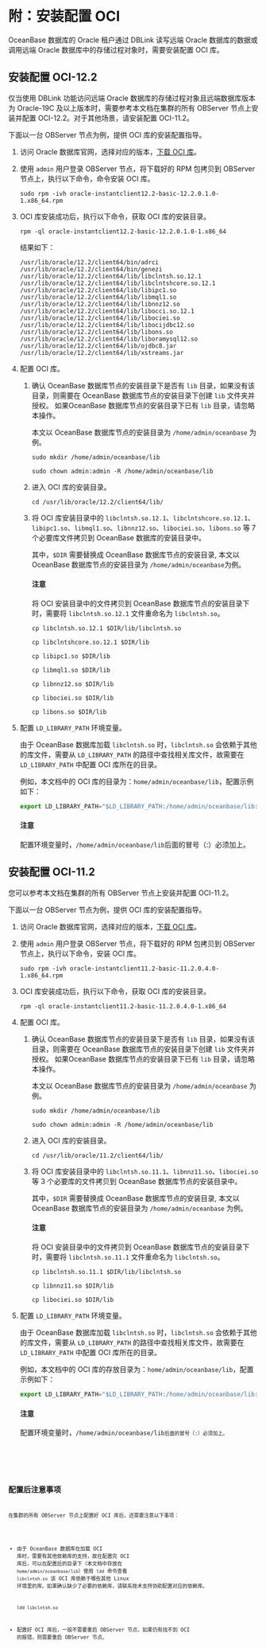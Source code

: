 # 附：安装配置 OCI

OceanBase 数据库的 Oracle 租户通过 DBLink 读写远端 Oracle 数据库的数据或调用远端 Oracle 数据库中的存储过程对象时，需要安装配置 OCI 库。

## 安装配置 OCI-12.2

仅当使用 DBLink 功能访问远端 Oracle 数据库的存储过程对象且远端数据库版本为 Oracle-19C 及以上版本时，需要参考本文档在集群的所有 OBServer 节点上安装并配置 OCI-12.2。对于其他场景，请安装配置 OCI-11.2。

下面以一台 OBServer 节点为例，提供 OCI 库的安装配置指导。

1. 访问 Oracle 数据库官网，选择对应的版本，[下载 OCI 库](https://www.oracle.com/database/technologies/instant-client/linux-x86-64-downloads.html#license-lightbox)。

2. 使用 `admin` 用户登录 OBServer 节点，将下载好的 RPM 包拷贝到 OBServer 节点上，执行以下命令，命令安装 OCI 库。

   ```shell
   sudo rpm -ivh oracle-instantclient12.2-basic-12.2.0.1.0-1.x86_64.rpm
   ```

3. OCI 库安装成功后，执行以下命令，获取 OCI 库的安装目录。

   ```shell
   rpm -ql oracle-instantclient12.2-basic-12.2.0.1.0-1.x86_64
   ```

   结果如下：

   ```shell
   /usr/lib/oracle/12.2/client64/bin/adrci
   /usr/lib/oracle/12.2/client64/bin/genezi
   /usr/lib/oracle/12.2/client64/lib/libclntsh.so.12.1
   /usr/lib/oracle/12.2/client64/lib/libclntshcore.so.12.1
   /usr/lib/oracle/12.2/client64/lib/libipc1.so
   /usr/lib/oracle/12.2/client64/lib/libmql1.so
   /usr/lib/oracle/12.2/client64/lib/libnnz12.so
   /usr/lib/oracle/12.2/client64/lib/libocci.so.12.1
   /usr/lib/oracle/12.2/client64/lib/libociei.so
   /usr/lib/oracle/12.2/client64/lib/libocijdbc12.so
   /usr/lib/oracle/12.2/client64/lib/libons.so
   /usr/lib/oracle/12.2/client64/lib/liboramysql12.so
   /usr/lib/oracle/12.2/client64/lib/ojdbc8.jar
   /usr/lib/oracle/12.2/client64/lib/xstreams.jar
   ```

4. 配置 OCI 库。

   1. 确认 OceanBase 数据库节点的安装目录下是否有 `lib` 目录，如果没有该目录，则需要在 OceanBase 数据库节点的安装目录下创建 `lib` 文件夹并授权。 如果OceanBase 数据库节点的安装目录下已有 `lib` 目录，请忽略本操作。

      本文以 OceanBase 数据库节点的安装目录为 `/home/admin/oceanbase` 为例。

      ```shell
      sudo mkdir /home/admin/oceanbase/lib 
      ```

      ```shell
      sudo chown admin:admin -R /home/admin/oceanbase/lib
      ```

   2. 进入 OCI 库的安装目录。

      ```shell
      cd /usr/lib/oracle/12.2/client64/lib/
      ```

   3. 将 OCI 库安装目录中的 `libclntsh.so.12.1`、`libclntshcore.so.12.1`、 `libipc1.so`、`libmql1.so`、`libnnz12.so`、`libociei.so`、`libons.so` 等 7 个必要库文件拷贝到 OceanBase 数据库的安装目录中。

      其中，`$DIR` 需要替换成 OceanBase 数据库节点的安装目录, 本文以 OceanBase 数据库节点的安装目录为 `/home/admin/oceanbase`为例。

      <main id="notice" type='notice'>
      <h4>注意</h4>
      <p>将 OCI 安装目录中的文件拷贝到 OceanBase 数据库节点的安装目录下时，需要将 <code>libclntsh.so.12.1</code> 文件重命名为 <code>libclntsh.so</code>。</p>
      </main>

      ```shell
      cp libclntsh.so.12.1 $DIR/lib/libclntsh.so
      ```

      ```shell
      cp libclntshcore.so.12.1 $DIR/lib
      ```

      ```shell
      cp libipc1.so $DIR/lib
      ```

      ```shell
      cp libmql1.so $DIR/lib
      ```

      ```shell
      cp libnnz12.so $DIR/lib
      ```

      ```shell
      cp libociei.so $DIR/lib
      ```

      ```shell
      cp libons.so $DIR/lib
      ```

5. 配置 `LD_LIBRARY_PATH` 环境变量。

   由于 OceanBase 数据库加载 `libclntsh.so` 时，`libclntsh.so` 会依赖于其他的库文件，需要从 `LD_LIBRARY_PATH` 的路径中查找相关库文件，故需要在 `LD_LIBRARY_PATH` 中配置 OCI 库所在的目录。

   例如，本文档中的 OCI 库的目录为：`home/admin/oceanbase/lib`，配置示例如下：

   ```javascript
   export LD_LIBRARY_PATH="$LD_LIBRARY_PATH:/home/admin/oceanbase/lib:"
   ```

   <main id="notice" type='notice'>
   <h4>注意</h4>
   <p>配置环境变量时，<code>/home/admin/oceanbase/lib</code>后面的冒号（:）必须加上。</p>
   </main>

## 安装配置 OCI-11.2

您可以参考本文档在集群的所有 OBServer 节点上安装并配置 OCI-11.2。

下面以一台 OBServer 节点为例，提供 OCI 库的安装配置指导。

1. 访问 Oracle 数据库官网，选择对应的版本，[下载 OCI 库](https://www.oracle.com/database/technologies/instant-client/linux-x86-64-downloads.html#license-lightbox)。

2. 使用 `admin` 用户登录 OBServer 节点，将下载好的 RPM 包拷贝到 OBServer 节点上，执行以下命令，安装 OCI 库。

   ```shell
   sudo rpm -ivh oracle-instantclient11.2-basic-11.2.0.4.0-1.x86_64.rpm
   ```

3. OCI 库安装成功后，执行以下命令，获取 OCI 库的安装目录。

   ```shell
   rpm -ql oracle-instantclient11.2-basic-11.2.0.4.0-1.x86_64
   ```

4. 配置 OCI 库。

   1. 确认 OceanBase 数据库节点的安装目录下是否有 `lib` 目录，如果没有该目录，则需要在 OceanBase 数据库节点的安装目录下创建 `lib` 文件夹并授权。 如果OceanBase 数据库节点的安装目录下已有 `lib` 目录，请忽略本操作。

      本文以 OceanBase 数据库节点的安装目录为 `/home/admin/oceanbase` 为例。

      ```shell
      sudo mkdir /home/admin/oceanbase/lib 
      ```

      ```shell
      sudo chown admin:admin -R /home/admin/oceanbase/lib
      ```

   2. 进入 OCI 库的安装目录。

      ```shell
      cd /usr/lib/oracle/11.2/client64/lib/
      ```

   3. 将 OCI 库安装目录中的 `libclntsh.so.11.1`、`libnnz11.so`、`libociei.so` 等 3 个必要库的文件拷贝到 OceanBase 数据库节点的安装目录中。

      其中，`$DIR` 需要替换成 OceanBase 数据库节点的安装目录, 本文以 OceanBase 数据库节点的安装目录为 `/home/admin/oceanbase` 为例。

      <main id="notice" type='notice'>
      <h4>注意</h4>
      <p>将 OCI 安装目录中的文件拷贝到 OceanBase 数据库节点的安装目录下时，需要将 <code>libclntsh.so.11.1</code> 文件重命名为 <code>libclntsh.so</code>。</p>
      </main>

      ```shell
      cp libclntsh.so.11.1 $DIR/lib/libclntsh.so
      ```

      ```shell
      cp libnnz11.so $DIR/lib
      ```

      ```shell
      cp libociei.so $DIR/lib
      ```

5. 配置 `LD_LIBRARY_PATH` 环境变量。

   由于 OceanBase 数据库加载 `libclntsh.so` 时，`libclntsh.so` 会依赖于其他的库文件，需要从 `LD_LIBRARY_PATH` 的路径中查找相关库文件，故需要在 `LD_LIBRARY_PATH` 中配置 OCI 库所在的目录。

   例如，本文档中的 OCI 库的存放目录为：`home/admin/oceanbase/lib`，配置示例如下：

   ```javascript
   export LD_LIBRARY_PATH="$LD_LIBRARY_PATH:/home/admin/oceanbase/lib:"
   ```

   <main id="notice" type='notice'>
   <h4>注意</h4>
   <p>配置环境变量时，<code>/home/admin/oceanbase/lib<code>后面的冒号（:）必须加上。</p>
   </main>

## 配置后注意事项

在集群的所有 OBServer 节点上配置好 OCI 库后，还需要注意以下事项：

* 由于 OceanBase 数据库在加载 OCI 库时，需要有其他依赖库的支持，故在配置完 OCI 库后，可以在配置后的目录下（本文档中存放在 `home/admin/oceanbase/lib`）使用 `ldd` 命令查看 `libclntsh.so` 该 OCI 库依赖于哪些其他 Linux 环境里的库。如果确认缺少了必要的依赖库，请联系技术支持协助配置对应的依赖库。

  ```shell
  ldd libclntsh.so
  ```

* 配置好 OCI 库后，一般不需要重启 OBServer 节点，如果仍有找不到 OCI 的报错，则需要重启 OBServer 节点。
